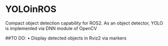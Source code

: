 # YOLOinROS
Compact object detection capability for ROS2. As an object detector, YOLO is implemented via DNN module of OpenCV  

##TO DO:
• Display detected objects in Rviz2 via markers